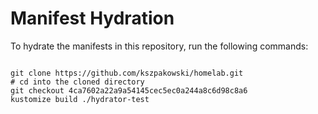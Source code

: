 
# Manifest Hydration

To hydrate the manifests in this repository, run the following commands:

```shell

git clone https://github.com/kszpakowski/homelab.git
# cd into the cloned directory
git checkout 4ca7602a22a9a54145cec5ec0a244a8c6d98c8a6
kustomize build ./hydrator-test
```